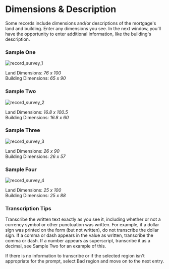 # Dimensions & Description
<p>Some records include dimensions and/or descriptions of the mortgage's land and building. Enter any dimensions you see. In the next window, you'll have the opportunity to enter additional information, like the building's description.</p>
<div id="accordion-help-modal">
  <h3>Sample One</h3>
  <div class="modal-field-guide" >
    <img src="/images/t_survey_1.png" alt="record_survey_1">
    <p>Land Dimensions: <em>76 x 100</em><br />
       Building Dimensions: <em>65 x 90</em><br />
  </div>
  <h3>Sample Two</h3>
  <div class="modal-field-guide" >
    <img src="/images/t_survey_2.png" alt="record_survey_2">
    <p>Land Dimensions: <em>16.8 x 100.5</em><br />
       Building Dimensions: <em>16.8 x 60</em><br />
  </div>
  <h3>Sample Three</h3>
  <div class="modal-field-guide" >
    <img src="/images/t_survey_3.png" alt="record_survey_3">
    <p>Land Dimensions: <em>26 x 90</em><br />
       Building Dimensions: <em>26 x 57</em><br />
  </div>
  <h3>Sample Four</h3>
  <div class="modal-field-guide" >
    <img src="/images/t_survey_4.png" alt="record_survey_4">
    <p>Land Dimensions: <em>25 x 100</em><br />
       Building Dimensions: <em>25 x 88</em><br />
  </div>
  <h3>Transcription Tips</h3>
  <div class="modal-field-guide" >
    <p>Transcribe the written text exactly as you see it, including whether or not a currency symbol or other punctuation was written. For example, if a dollar sign was printed on the form (but not written), do not transcribe the dollar sign. If a comma or dash appears in the value as written, transcribe the comma or dash. If a number appears as superscript, transcribe it as a decimal, see Sample Two for an example of this.</p>
    <p>If there is no information to transcribe or if the selected region isn't appropriate for the prompt, select Bad region and move on to the next entry.</p>
  </div>
</div>
